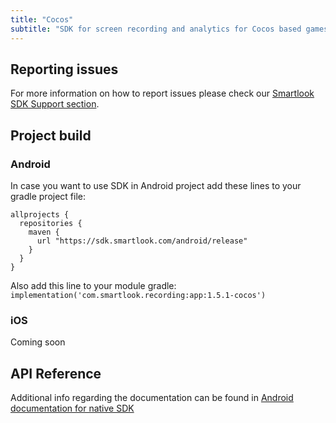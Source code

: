 ```yaml
---
title: "Cocos"
subtitle: "SDK for screen recording and analytics for Cocos based games/apps."
---
```


## Reporting issues

For more information on how to report issues please check our [Smartlook SDK Support section](https://smartlook.github.io/docs/sdk/support/#how-to-submit-an-issue).

## Project build

### Android

In case you want to use SDK in Android project add these lines to your gradle project file:

```android
allprojects {
  repositories {
    maven {
      url "https://sdk.smartlook.com/android/release"
    }
  }
}
```

Also add this line to your module gradle: `implementation('com.smartlook.recording:app:1.5.1-cocos')`


### iOS

Coming soon

## API Reference

Additional info regarding the documentation can be found in <a href="https://smartlook.github.io/docs/sdk/android/"> Android documentation for native SDK</a>
